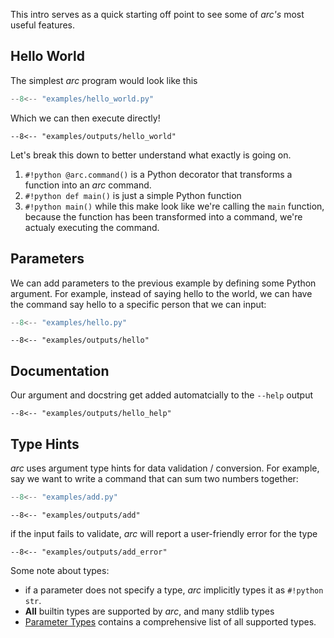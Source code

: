 This intro serves as a quick starting off point to see some of *arc's* most useful features.

## Hello World
The simplest *arc* program would look like this
```py title="hello_world.py"
--8<-- "examples/hello_world.py"
```
Which we can then execute directly!
```console
--8<-- "examples/outputs/hello_world"
```

Let's break this down to better understand what exactly is going on.

1. `#!python @arc.command()` is a Python decorator that transforms a function into an *arc* command.
2. `#!python def main()` is just a simple Python function
3. `#!python main()` while this make look like we're calling the `main` function, because the function has been transformed into a command, we're actualy executing the command.

## Parameters
We can add parameters to the previous example by defining some Python argument. For example, instead of saying hello to the world, we can have the command say hello to a specific person that we can input:

```py title="examples/hello.py"
--8<-- "examples/hello.py"
```

```console
--8<-- "examples/outputs/hello"
```

## Documentation
Our argument and docstring get added automatcially to the `--help` output

```console
--8<-- "examples/outputs/hello_help"
```

## Type Hints
*arc* uses argument type hints for data validation / conversion. For example, say we want to write a command that can sum two numbers together:
```py title="examples/add.py"
--8<-- "examples/add.py"
```

```console
--8<-- "examples/outputs/add"
```
if the input fails to validate, *arc* will report a user-friendly error for the type
```console
--8<-- "examples/outputs/add_error"
```

Some note about types:

- if a parameter does not specify a type, *arc* implicitly types it as `#!python str`.
- **All** builtin types are supported by *arc*, and many stdlib types
- [Parameter Types](../parameters/types/supported-types) contains a comprehensive list of all supported types.
